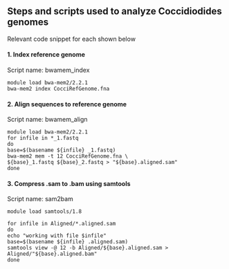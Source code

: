 ## Steps and scripts used to analyze Coccidiodides genomes 
Relevant code snippet for each shown below

#### 1. Index reference genome  
Script name: bwamem_index
```
module load bwa-mem2/2.2.1
bwa-mem2 index CocciRefGenome.fna
```

#### 2. Align sequences to reference genome    
Script name: bwamem_align
```
module load bwa-mem2/2.2.1
for infile in *_1.fastq
do
base=$(basename ${infile} _1.fastq)
bwa-mem2 mem -t 12 CocciRefGenome.fna \
${base}_1.fastq ${base}_2.fastq > "${base}.aligned.sam"
done
```

#### 3. Compress .sam to .bam using samtools
Script name: sam2bam
```
module load samtools/1.8

for infile in Aligned/*.aligned.sam
do
echo "working with file $infile"
base=$(basename ${infile} .aligned.sam)
samtools view -@ 12 -b Aligned/${base}.aligned.sam > Aligned/"${base}.aligned.bam"
done
```

